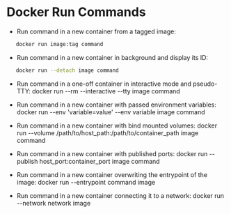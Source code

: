 # Docker Run Commands

- Run command in a new container from a tagged image:
``` bash
   docker run image:tag command
```
 - Run command in a new container in background and display its ID:
``` bash
   docker run --detach image command
```

 - Run command in a one-off container in interactive mode and pseudo-TTY:
   docker run --rm --interactive --tty image command

 - Run command in a new container with passed environment variables:
   docker run --env 'variable=value' --env variable image command

 - Run command in a new container with bind mounted volumes:
   docker run --volume /path/to/host_path:/path/to/container_path image command

 - Run command in a new container with published ports:
   docker run --publish host_port:container_port image command

 - Run command in a new container overwriting the entrypoint of the image:
   docker run --entrypoint command image

 - Run command in a new container connecting it to a network:
   docker run --network network image

